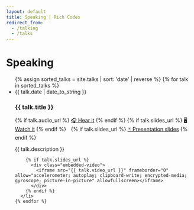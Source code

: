 ```yaml
---
layout: default
title: Speaking | Rich Codes
redirect_from:
  - /talking
  - /talks
---
```


<div id="articles">
  <h1 class="pageTitle">Speaking</h1>
  <ul class="posts noList">
    {% assign sorted_talks = site.talks | sort: 'date' | reverse %}
    {% for talk in sorted_talks %}
      <li>
        <span class="date">{{ talk.date | date_to_string }}</span>
        <h3 id="{{ talk.title | slugify }}">{{ talk.title }}</h3>
        <p>
          {% if talk.audio_url %}
            <a href="{{ talk.audio_url }}" target="_blank">🎧 Hear it</a>
          {% endif %}
          {% if talk.slides_url %}
            <a href="{{ talk.video_url }}" target="_blank">🖥️ Watch it</a>
          {% endif %}
          <span style="display:inline-block;width: 5px"></span>
          {% if talk.slides_url %}
            <a href="{{ talk.slides_url }}" target="_blank">🃏 Presentation slides</a>
          {% endif %}
        </p>
        <p class="description">{{ talk.description }}</p>

        {% if talk.slides_url %}
          <div class="embedded-video">
            <iframe src="{{ talk.video_url }}" frameborder="0" allow="accelerometer; autoplay; clipboard-write; encrypted-media; gyroscope; picture-in-picture" allowfullscreen></iframe>
          </div>
        {% endif %}
      </li>
    {% endfor %}

  </ul>
</div>
